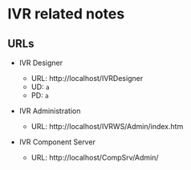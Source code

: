 # IVR related notes

## URLs

- IVR Designer
  - URL: http://localhost/IVRDesigner
  - UD: `a`
  - PD: `a`

- IVR Administration
  - URL: http://localhost/IVRWS/Admin/index.htm
  
- IVR Component Server
  - URL: http://localhost/CompSrv/Admin/